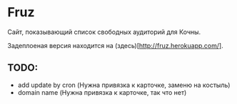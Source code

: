 # Fruz

Сайт, показывающий список свободных аудиторий для Кочны.

Задеплоеная версия находится на (здесь)[http://fruz.herokuapp.com/].

## TODO:
  - add update by cron (Нужна привязка к карточке, заменю на костыль)
  - domain name (Нужна привязка к карточке, так что нет)
